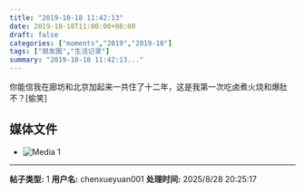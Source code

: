 ```yaml
---
title: "2019-10-18 11:42:13"
date: 2019-10-18T11:00:00+08:00
draft: false
categories: ["moments","2019","2019-10"]
tags: ["朋友圈","生活记录"]
summary: "2019-10-18 11:42:13..."
---
```


你能信我在廊坊和北京加起来一共住了十二年，这是我第一次吃卤煮火烧和爆肚不？[偷笑]

## 媒体文件

- ![Media 1](/Moments/photos/2019-10-18/201910181142130.jpg)

---

**帖子类型:** 1
**用户名:** chenxueyuan001
**处理时间:** 2025/8/28 20:25:17
